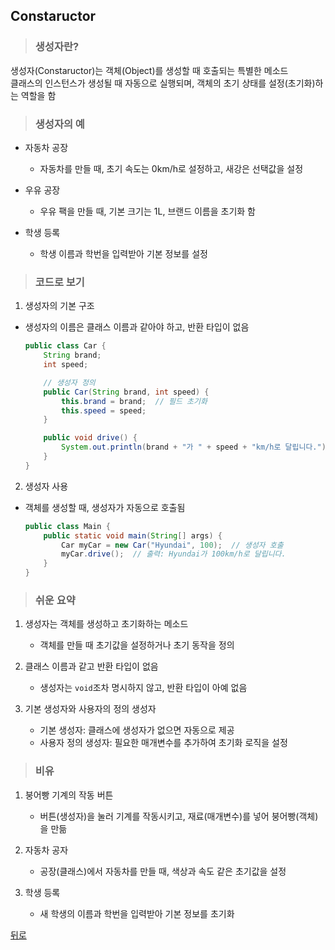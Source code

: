 ## Constaructor
> ### 생성자란?
생성자(Constaructor)는 객체(Object)를 생성할 때 호출되는 특별한 메소드</br>
클래스의 인스턴스가 생성될 때 자동으로 실행되며, 객체의 초기 상태를 설정(초기화)하는 역할을 함

> ### 생성자의 예
- 자동차 공장
    - 자동차를 만들 때, 초기 속도는 0km/h로 설정하고, 새강은 선택값을 설정

- 우유 공장
    - 우유 팩을 만들 때, 기본 크기는 1L, 브랜드 이름을 초기화 함

- 학생 등록
    - 학생 이름과 학번을 입력받아 기본 정보를 설정

> ### 코드로 보기
1. 생성자의 기본 구조
- 생성자의 이름은 클래스 이름과 같아야 하고, 반환 타입이 없음
    ```java
    public class Car {
        String brand;
        int speed;

        // 생성자 정의
        public Car(String brand, int speed) {
            this.brand = brand;  // 필드 초기화
            this.speed = speed;
        }

        public void drive() {
            System.out.println(brand + "가 " + speed + "km/h로 달립니다.");
        }
    }
    ```

2. 생성자 사용
- 객체를 생성할 때, 생성자가 자동으로 호출됨
    ```java
    public class Main {
        public static void main(String[] args) {
            Car myCar = new Car("Hyundai", 100);  // 생성자 호출
            myCar.drive();  // 출력: Hyundai가 100km/h로 달립니다.
        }
    }
    ```

> ### 쉬운 요약
1. 생성자는 객체를 생성하고 초기화하는 메소드
    - 객체를 만들 때 초기값을 설정하거나 초기 동작을 정의

2. 클래스 이름과 같고 반환 타입이 없음
    - 생성자는 `void`조차 명시하지 않고, 반환 타입이 아예 없음

3. 기본 생성자와 사용자의 정의 생성자
    - 기본 생성자: 클래스에 생성자가 없으면 자동으로 제공
    - 사용자 정의 생성자: 필요한 매개변수를 추가하여 초기화 로직을 설정

> ### 비유
1. 붕어빵 기계의 작동 버튼
    - 버튼(생성자)을 눌러 기계를 작동시키고, 재료(매개변수)를 넣어 붕어빵(객체)을 만듦

2. 자동차 공자
    - 공장(클래스)에서 자동차를 만들 때, 색상과 속도 같은 초기값을 설정

3. 학생 등록
    - 새 학생의 이름과 학번을 입력받아 기본 정보를 초기화

[뒤로](java.md)